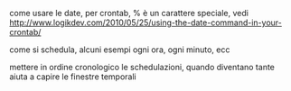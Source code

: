 

come usare le date, per crontab, % è un carattere speciale, vedi http://www.logikdev.com/2010/05/25/using-the-date-command-in-your-crontab/

come si schedula, alcuni esempi
ogni ora, ogni minuto, ecc

mettere in ordine cronologico le schedulazioni, quando diventano tante aiuta a capire le finestre temporali
